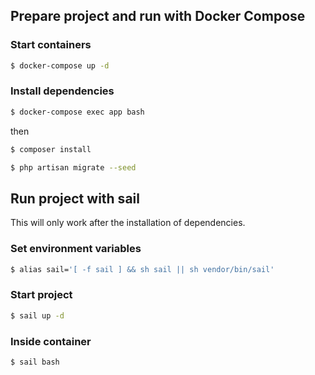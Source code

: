 ## Prepare project and run with Docker Compose

### Start containers
```bash
$ docker-compose up -d
```

### Install dependencies
```bash
$ docker-compose exec app bash
```
then
```bash
$ composer install
```
```bash
$ php artisan migrate --seed
```

## Run project with sail
This will only work after the installation of dependencies.

### Set environment variables
```bash
$ alias sail='[ -f sail ] && sh sail || sh vendor/bin/sail'
```

### Start project
```bash
$ sail up -d
```

### Inside container
```bash
$ sail bash
```
